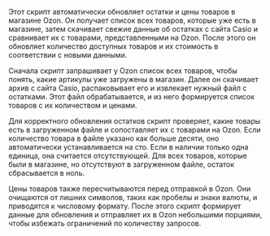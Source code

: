 Этот скрипт автоматически обновляет остатки и цены товаров в магазине Ozon. 
Он получает список всех товаров, которые уже есть в магазине, затем скачивает
свежие данные об остатках с сайта Casio и сравнивает их с товарами, представленными на Ozon.
После этого он обновляет количество доступных товаров и их стоимость в соответствии с новыми данными.

Сначала скрипт запрашивает у Ozon список всех товаров, чтобы понять, какие артикулы уже загружены в магазин.
Далее он скачивает архив с сайта Casio, распаковывает его и извлекает нужный файл с остатками.
Этот файл обрабатывается, и из него формируется список товаров с их количеством и ценами.

Для корректного обновления остатков скрипт проверяет, какие товары есть в загруженном файле 
и сопоставляет их с товарами на Ozon. Если количество товара в файле указано как больше десяти, оно автоматически 
устанавливается на сто. Если в наличии только одна единица, она считается отсутствующей. Для всех товаров, которые 
были в магазине, но отсутствуют в загруженном файле, остаток сбрасывается в ноль.

Цены товаров также пересчитываются перед отправкой в Ozon. Они очищаются от лишних символов, таких как пробелы и 
знаки валюты, и приводятся к числовому формату. После этого скрипт формирует данные для обновления и отправляет 
их в Ozon небольшими порциями, чтобы избежать ограничений по количеству запросов.